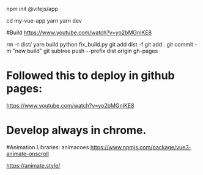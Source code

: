 npm init @vitejs/app

cd my-vue-app
yarn
yarn dev

#Build https://www.youtube.com/watch?v=yo2bMGnIKE8

rm -r dist/
yarn build
python fix_build.py
git add dist -f
git add .
git commit -m "new build"
git subtree push --prefix dist origin gh-pages


# Followed this to deploy in github pages:

https://www.youtube.com/watch?v=yo2bMGnIKE8

# Develop always in chrome. 


#Animation Libraries:
animacoes
https://www.npmjs.com/package/vue3-animate-onscroll

https://animate.style/

